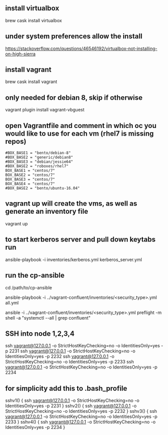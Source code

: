 ## install virtualbox
brew cask install virtualbox

## under system preferences allow the install
https://stackoverflow.com/questions/46546192/virtualbox-not-installing-on-high-sierra

## install vagrant
brew cask install vagrant

## only needed for debian 8, skip if otherwise
vagrant plugin install vagrant-vbguest

## open Vagrantfile and comment in which oc you would like to use for each vm (rhel7 is missing repos)
```
#BOX_BASE1 = "bento/debian-8"
#BOX_BASE2 = "generic/debian8"
#BOX_BASE3 = "debian/jessie64"
#BOX_BASE2 = "roboxes/rhel7"
BOX_BASE1 = "centos/7"
BOX_BASE2 = "centos/7"
BOX_BASE3 = "centos/7"
BOX_BASE4 = "centos/7"
#BOX_BASE2 = "bento/ubuntu-16.04"
```

## vagrant up will create the vms, as well as generate an inventory file
vagrant up

## to start kerberos server and pull down keytabs run
ansible-playbook -i inventories/kerberos.yml kerberos_server.yml

## run the cp-ansible
cd /path/to/cp-ansible

ansible-playbook -i ../vagrant-confluent/inventories/<security_type>.yml all.yml

ansible -i ../vagrant-confluent/inventories/<security_type>.yml preflight -m shell -a "systemctl --all | grep confluent"

## SSH into node 1,2,3,4
ssh vagrant@127.0.0.1 -o StrictHostKeyChecking=no -o IdentitiesOnly=yes -p 2231
ssh vagrant@127.0.0.1 -o StrictHostKeyChecking=no -o IdentitiesOnly=yes -p 2232
ssh vagrant@127.0.0.1 -o StrictHostKeyChecking=no -o IdentitiesOnly=yes -p 2233
ssh vagrant@127.0.0.1 -o StrictHostKeyChecking=no -o IdentitiesOnly=yes -p 2234

## for simplicity add this to .bash_profile
sshv1() {
  ssh vagrant@127.0.0.1 -o StrictHostKeyChecking=no -o IdentitiesOnly=yes -p 2231
}
sshv2() {
  ssh vagrant@127.0.0.1 -o StrictHostKeyChecking=no -o IdentitiesOnly=yes -p 2232
}
sshv3() {
  ssh vagrant@127.0.0.1 -o StrictHostKeyChecking=no -o IdentitiesOnly=yes -p 2233
}
sshv4() {
  ssh vagrant@127.0.0.1 -o StrictHostKeyChecking=no -o IdentitiesOnly=yes -p 2234
}
